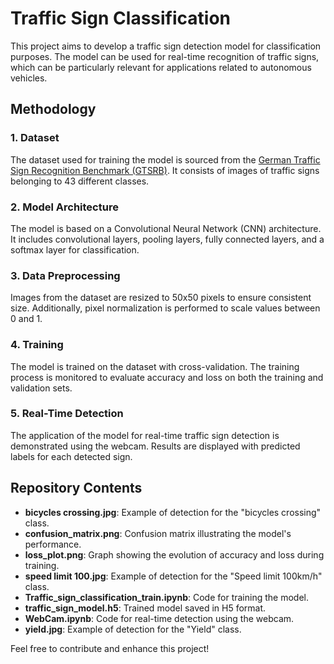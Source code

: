 # Traffic Sign Classification

This project aims to develop a traffic sign detection model for classification purposes. The model can be used for real-time recognition of traffic signs, which can be particularly relevant for applications related to autonomous vehicles.

## Methodology

### 1. Dataset
The dataset used for training the model is sourced from the [German Traffic Sign Recognition Benchmark (GTSRB)]([https://benchmark.ini.rub.de/gtsrb_news.html](https://www.kaggle.com/datasets/meowmeowmeowmeowmeow/gtsrb-german-traffic-sign)). It consists of images of traffic signs belonging to 43 different classes.

### 2. Model Architecture
The model is based on a Convolutional Neural Network (CNN) architecture. It includes convolutional layers, pooling layers, fully connected layers, and a softmax layer for classification.

### 3. Data Preprocessing
Images from the dataset are resized to 50x50 pixels to ensure consistent size. Additionally, pixel normalization is performed to scale values between 0 and 1.

### 4. Training
The model is trained on the dataset with cross-validation. The training process is monitored to evaluate accuracy and loss on both the training and validation sets.

### 5. Real-Time Detection
The application of the model for real-time traffic sign detection is demonstrated using the webcam. Results are displayed with predicted labels for each detected sign.

## Repository Contents

- **bicycles crossing.jpg**: Example of detection for the "bicycles crossing" class.
- **confusion_matrix.png**: Confusion matrix illustrating the model's performance.
- **loss_plot.png**: Graph showing the evolution of accuracy and loss during training.
- **speed limit 100.jpg**: Example of detection for the "Speed limit 100km/h" class.
- **Traffic_sign_classification_train.ipynb**: Code for training the model.
- **traffic_sign_model.h5**: Trained model saved in H5 format.
- **WebCam.ipynb**: Code for real-time detection using the webcam.
- **yield.jpg**: Example of detection for the "Yield" class.


Feel free to contribute and enhance this project!
